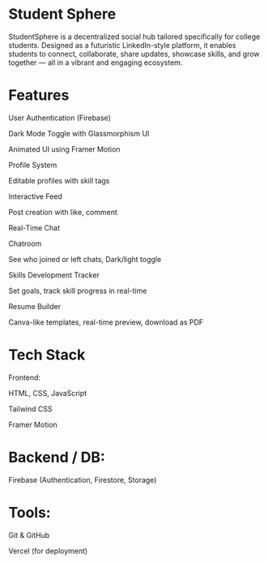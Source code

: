 # Student Sphere
StudentSphere is a decentralized social hub tailored specifically for college students. Designed as a futuristic LinkedIn-style platform, it enables students to connect, collaborate, share updates, showcase skills, and grow together — all in a vibrant and engaging ecosystem.

# Features
User Authentication (Firebase)

Dark Mode Toggle with Glassmorphism UI

Animated UI using Framer Motion

Profile System

Editable profiles with skill tags

Interactive Feed

Post creation with like, comment

Real-Time Chat

Chatroom

See who joined or left chats, Dark/light toggle

Skills Development Tracker

Set goals, track skill progress in real-time

Resume Builder

Canva-like templates, real-time preview, download as PDF

# Tech Stack
Frontend:

HTML, CSS, JavaScript

Tailwind CSS

Framer Motion

# Backend / DB:
Firebase (Authentication, Firestore, Storage)

# Tools:
Git & GitHub

Vercel (for deployment)
